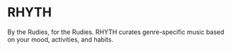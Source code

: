 # RHYTH
By the Rudies, for the Rudies. RHYTH curates genre-specific music based on your mood, activities, and habits.
